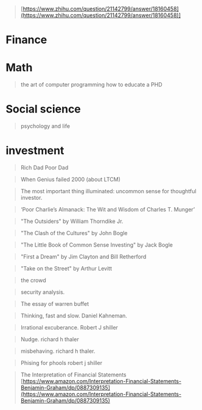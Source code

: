 > [https://www.zhihu.com/question/21142799/answer/18160458](https://www.zhihu.com/question/21142799/answer/18160458)]
# Finance


# Math 
> the art of computer programming
> how to educate a PHD

# Social science

> psychology and life

# investment
> Rich Dad Poor Dad

> When Genius failed 2000 (about LTCM)

> The most important thing illuminated: uncommon sense for thoughtful investor.

> ‘Poor Charlie’s Almanack: The Wit and Wisdom of Charles T. Munger’

>  "The Outsiders" by William Thorndike Jr.

>  "The Clash of the Cultures" by John Bogle

> "The Little Book of Common Sense Investing" by Jack Bogle

> "First a Dream" by Jim Clayton and Bill Retherford

> "Take on the Street" by Arthur Levitt

> the crowd

> security analysis.

> The essay of warren buffet

> Thinking,  fast and slow. Daniel Kahneman.

> Irrational excuberance. Robert J shiller

> Nudge. richard h thaler

> misbehaving.  richard h thaler.

> Phising for phools robert j shiller

>



> The Interpretation of Financial Statements [https://www.amazon.com/Interpretation-Financial-Statements-Benjamin-Graham/dp/0887309135](https://www.amazon.com/Interpretation-Financial-Statements-Benjamin-Graham/dp/0887309135)


<!--stackedit_data:
eyJoaXN0b3J5IjpbMjExNDU5NTgyMiwtNjU0MDE3MzI2LC03OT
QxODA5MjUsMTM1ODUxNjYyMl19
-->
